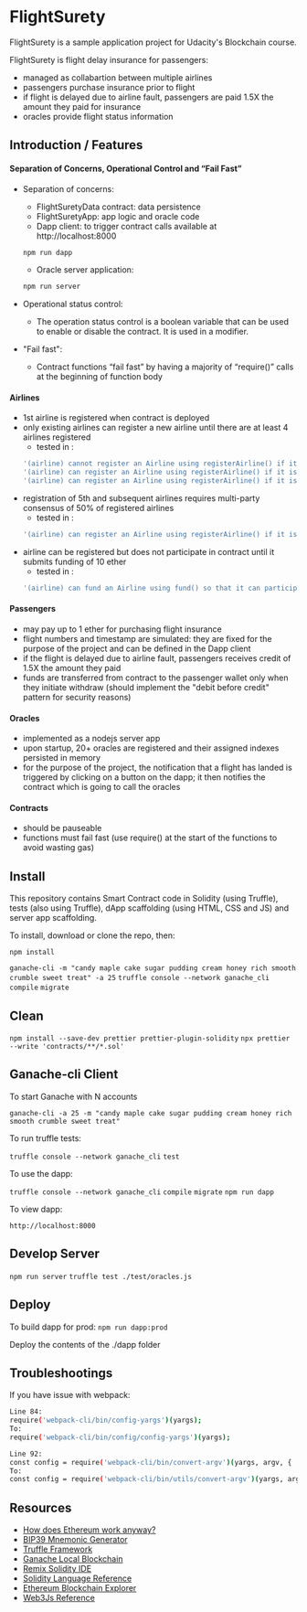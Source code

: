 # FlightSurety

FlightSurety is a sample application project for Udacity's Blockchain course.

FlightSurety is flight delay insurance for passengers:

- managed as collabartion between multiple airlines
- passengers purchase insurance prior to flight
- if flight is delayed due to airline fault, passengers are paid 1.5X the amount they paid for insurance
- oracles provide flight status information

## Introduction / Features

#### Separation of Concerns, Operational Control and “Fail Fast”

- Separation of concerns:

  - FlightSuretyData contract: data persistence
  - FlightSuretyApp: app logic and oracle code
  - Dapp client: to trigger contract calls available at http://localhost:8000

  ```bash
  npm run dapp
  ```

  - Oracle server application:

  ```bash
  npm run server
  ```

- Operational status control:

  - The operation status control is a boolean variable that can be used to enable or disable the contract. It is used in a modifier.

- "Fail fast":
  - Contract functions “fail fast” by having a majority of “require()” calls at the beginning of function body

#### Airlines

- 1st airline is registered when contract is deployed
- only existing airlines can register a new airline until there are at least 4 airlines registered
  - tested in :
  ```bash
  '(airline) cannot register an Airline using registerAirline() if it is not registered'
  '(airline) can register an Airline using registerAirline() if it is registered but not funded'
  '(airline) can register an Airline using registerAirline() if it is registered and funded'
  ```
- registration of 5th and subsequent airlines requires multi-party consensus of 50% of registered airlines
  - tested in :
  ```bash
  '(airline) can register an Airline using registerAirline() if it is registered and funded using multisig once there are more than 4 airlines'
  ```
- airline can be registered but does not participate in contract until it submits funding of 10 ether
  - tested in :
  ```bash
  '(airline) can fund an Airline using fund() so that it can participate in the contract'
  ```

#### Passengers

- may pay up to 1 ether for purchasing flight insurance
- flight numbers and timestamp are simulated: they are fixed for the purpose of the project and can be defined in the Dapp client
- if the flight is delayed due to airline fault, passengers receives credit of 1.5X the amount they paid
- funds are transferred from contract to the passenger wallet only when they initiate withdraw (should implement the "debit before credit" pattern for security reasons)

#### Oracles

- implemented as a nodejs server app
- upon startup, 20+ oracles are registered and their assigned indexes persisted in memory
- for the purpose of the project, the notification that a flight has landed is triggered by clicking on a button on the dapp; it then notifies the contract which is going to call the oracles

#### Contracts

- should be pauseable
- functions must fail fast (use require() at the start of the functions to avoid wasting gas)

## Install

This repository contains Smart Contract code in Solidity (using Truffle), tests (also using Truffle), dApp scaffolding (using HTML, CSS and JS) and server app scaffolding.

To install, download or clone the repo, then:

`npm install`

`ganache-cli -m "candy maple cake sugar pudding cream honey rich smooth crumble sweet treat" -a 25`
`truffle console --network ganache_cli`
`compile`
`migrate`

## Clean

`npm install --save-dev prettier prettier-plugin-solidity`
`npx prettier --write 'contracts/**/*.sol'`

## Ganache-cli Client

To start Ganache with N accounts

`ganache-cli -a 25 -m "candy maple cake sugar pudding cream honey rich smooth crumble sweet treat"`

To run truffle tests:

`truffle console --network ganache_cli`
`test`

To use the dapp:

`truffle console --network ganache_cli`
`compile`
`migrate`
`npm run dapp`

To view dapp:

`http://localhost:8000`

## Develop Server

`npm run server`
`truffle test ./test/oracles.js`

## Deploy

To build dapp for prod:
`npm run dapp:prod`

Deploy the contents of the ./dapp folder

## Troubleshootings

If you have issue with webpack:

```bash
Line 84:
require('webpack-cli/bin/config-yargs')(yargs);
To:
require('webpack-cli/bin/config/config-yargs')(yargs);

Line 92:
const config = require('webpack-cli/bin/convert-argv')(yargs, argv, {
To:
const config = require('webpack-cli/bin/utils/convert-argv')(yargs, argv, {
```

## Resources

- [How does Ethereum work anyway?](https://medium.com/@preethikasireddy/how-does-ethereum-work-anyway-22d1df506369)
- [BIP39 Mnemonic Generator](https://iancoleman.io/bip39/)
- [Truffle Framework](http://truffleframework.com/)
- [Ganache Local Blockchain](http://truffleframework.com/ganache/)
- [Remix Solidity IDE](https://remix.ethereum.org/)
- [Solidity Language Reference](http://solidity.readthedocs.io/en/v0.4.24/)
- [Ethereum Blockchain Explorer](https://etherscan.io/)
- [Web3Js Reference](https://github.com/ethereum/wiki/wiki/JavaScript-API)
